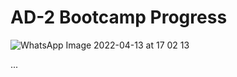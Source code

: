 # AD-2 Bootcamp Progress

![WhatsApp Image 2022-04-13 at 17 02 13](https://user-images.githubusercontent.com/70329389/163203494-cbd255c6-1834-4595-b31d-ece22a9ee6f5.jpeg)

...

<!--

## Our Students

<table>
  <tr>
    <td align="center"><a href="https://github.com/aleynaisikdaglilar"><img src="https://avatars.githubusercontent.com/u/58865367?v=4" width="150px;" alt=""/><br /><sub><b>Aleyna Işıkdağlılar</b></sub></a><br /></td>
    <td align="center"><a href="https://github.com/aybukefirat"><img src="https://avatars.githubusercontent.com/u/66526972?v=4" width="150px;" alt=""/><br /><sub><b>Aybüke Fırata</b></sub></a><br /></td>
    <td align="center"><a href="https://github.com/aysinsahin"><img src="https://avatars.githubusercontent.com/u/102942877?v=4" width="150px;" alt=""/><br /><sub><b>Ayşin Şahin</b></sub></a><br /></td>
    <td align="center"><a href="https://github.com/bernayasarr"><img src="https://avatars.githubusercontent.com/u/103641575?v=4" width="150px;" alt=""/><br /><sub><b>Berna Yaşar</b></sub></a><br /></td>
    <td align="center"><a href="https://github.com/bestesarac"><img src="https://avatars.githubusercontent.com/u/103462183?v=4" width="150px;" alt=""/><br /><sub><b>Beste Saraç</b></sub></a><br /></td>
    <td align="center"><a href="https://github.com/betulakan"><img src="https://avatars.githubusercontent.com/u/63055084?v=4" width="150px;" alt=""/><br /><sub><b>Betül Alkan</b></sub></a><br /></td>
    <td align="center"><a href="https://github.com/beyzaaydemir"><img src="https://avatars.githubusercontent.com/u/41332762?v=4" width="150px;" alt=""/><br /><sub><b>Beyza Nur Aydemir</b></sub></a><br /></td>
  </tr>
  <tr>
    <td align="center"><a href="https://github.com/beyzanurtas"><img src="https://avatars.githubusercontent.com/u/80275416?v=4" width="150px;" alt=""/><br /><sub><b>Beyzanur Taş</b></sub></a><br /></td>
    <td align="center"><a href="https://github.com/burcaksahn"><img src="https://avatars.githubusercontent.com/u/66913803?v=4" width="150px;" alt=""/><br /><sub><b>Burçak Şahin</b></sub></a><br /></td>
    <td align="center"><a href="https://github.com/busenmir"><img src="https://avatars.githubusercontent.com/u/72807779?v=4" width="150px;" alt=""/><br /><sub><b>Buse Demir</b></sub></a><br /></td>
    <td align="center"><a href="https://github.com/busranur-erpay"><img src="https://avatars.githubusercontent.com/u/77737341?v=4" width="150px;" alt=""/><br /><sub><b>Büşranur Erpay</b></sub></a><br /></td>
    <td align="center"><a href="https://github.com/Cansu-Kose"><img src="https://avatars.githubusercontent.com/u/93200871?v=4" width="150px;" alt=""/><br /><sub><b>Cansu Köse</b></sub></a><br /></td>
    <td align="center"><a href="https://github.com/CansuSengul"><img src="https://avatars.githubusercontent.com/u/24211091?v=4" width="150px;" alt=""/><br /><sub><b>Cansu Şengül</b></sub></a><br /></td>
    <td align="center"><a href="https://github.com/NCerenyildirim"><img src="https://avatars.githubusercontent.com/u/103643989?v=4" width="150px;" alt=""/><br /><sub><b>Ceren Yıldırım</b></sub></a><br /></td>
  </tr>
   <tr>
    <td align="center"><a href="https://github.com/didemkaracaa"><img src="https://avatars.githubusercontent.com/u/44816070?v=4" width="150px;" alt=""/><br /><sub><b>Didem Karaca</b></sub></a><br /></td>
    <td align="center"><a href="https://github.com/d-zer"><img src="https://avatars.githubusercontent.com/u/53790410?v=4" width="150px;" alt=""/><br /><sub><b>Dilan Özer</b></sub></a><br /></td>
    <td align="center"><a href="https://github.com/dilayerem"><img src="https://avatars.githubusercontent.com/u/79102782?v=4" width="150px;" alt=""/><br /><sub><b>Dilay Erem Karabağ</b></sub></a><br /></td>
    <td align="center"><a href="https://github.com/eelifesraa"><img src="https://avatars.githubusercontent.com/u/61434175?v=4" width="150px;" alt=""/><br /><sub><b>Elif Esra Eker</b></sub></a><br /></td>
    <td align="center"><a href="https://github.com/yesraoz"><img src="https://avatars.githubusercontent.com/u/39194998?v=4" width="150px;" alt=""/><br /><sub><b>Esra Öz</b></sub></a><br /></td>
    <td align="center"><a href="https://github.com/feyzademirhan"><img src="https://avatars.githubusercontent.com/u/77541994?v=4" width="150px;" alt=""/><br /><sub><b>Feyza Demirhan</b></sub></a><br /></td>
    <td align="center"><a href="https://github.com/gzmcnnnn"><img src="https://avatars.githubusercontent.com/u/42353797?v=4" width="150px;" alt=""/><br /><sub><b>Gizem Can</b></sub></a><br /></td>
  </tr>
   <tr>
    <td align="center"><a href="https://github.com/humeyramercan"><img src="https://avatars.githubusercontent.com/u/61115571?v=4" width="150px;" alt=""/><br /><sub><b>Hümeyra Mercan</b></sub></a><br /></td>
    <td align="center"><a href="https://github.com/melissacorali"><img src="https://avatars.githubusercontent.com/u/55882459?v=4" width="150px;" alt=""/><br /><sub><b>Melissa Çoralı</b></sub></a><br /></td>
    <td align="center"><a href="https://github.com/ozlembasabakar"><img src="https://avatars.githubusercontent.com/u/53402156?v=4" width="150px;" alt=""/><br /><sub><b>Özlem Başabakar</b></sub></a><br /></td>
    <td align="center"><a href="https://github.com/pelsinkaplan"><img src="https://avatars.githubusercontent.com/u/48292974?v=4" width="150px;" alt=""/><br /><sub><b>Pelşin Kaplan</b></sub></a><br /></td>
    <td align="center"><a href="https://github.com/SedaNur35"><img src="https://avatars.githubusercontent.com/u/56538177?v=4" width="150px;" alt=""/><br /><sub><b>Seda Nur Önder</b></sub></a><br /></td>
    <td align="center"><a href="https://github.com/senaecelik"><img src="https://avatars.githubusercontent.com/u/48855691?v=4" width="150px;" alt=""/><br /><sub><b>Sena Ercihan Çelik</b></sub></a><br /></td>
    <td align="center"><a href="https://github.com/123Sumeyra"><img src="https://avatars.githubusercontent.com/u/41166029?v=4" width="150px;" alt=""/><br /><sub><b>Sümeyra Özuğur</b></sub></a><br /></td>
  </tr>
   <tr>
    <td align="center"><a href="https://github.com/smyy22"><img src="https://avatars.githubusercontent.com/u/96207103?v=4" width="150px;" alt=""/><br /><sub><b>Sümeyye Emre</b></sub></a><br /></td>
    <td align="center"><a href="https://github.com/SumeyyeOzkan"><img src="https://avatars.githubusercontent.com/u/34382382?v=4" width="150px;" alt=""/><br /><sub><b>Sümeyye Özkan</b></sub></a><br /></td>
    <td align="center"><a href="https://github.com/suveybesena"><img src="https://avatars.githubusercontent.com/u/85364012?v=4" width="150px;" alt=""/><br /><sub><b>Süveybe Sena Küçük</b></sub></a><br /></td>
  </tr>
… -->

